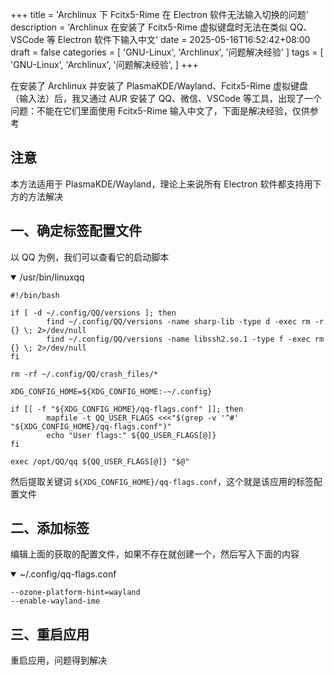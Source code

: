 +++
title = 'Archlinux 下 Fcitx5-Rime 在 Electron 软件无法输入切换的问题'
description = 'Archlinux 在安装了 Fcitx5-Rime 虚拟键盘时无法在类似 QQ、VSCode 等 Electron 软件下输入中文'
date = 2025-05-16T16:52:42+08:00
draft = false
categories = [
    'GNU-Linux',
    'Archlinux',
    '问题解决经验'
]
tags = [
    'GNU-Linux',
    'Archlinux',
    '问题解决经验',
]
+++

在安装了 Archlinux 并安装了 PlasmaKDE/Wayland、Fcitx5-Rime 虚拟键盘（输入法）后，我又通过 AUR 安装了 QQ、微信、VSCode 等工具，出现了一个问题：不能在它们里面使用 Fcitx5-Rime 输入中文了，下面是解决经验，仅供参考

## 注意
本方法适用于 PlasmaKDE/Wayland，理论上来说所有 Electron 软件都支持用下方的方法解决

## 一、确定标签配置文件
以 QQ 为例，我们可以查看它的启动脚本

<details open="open">

<summary>/usr/bin/linuxqq</summary>

```shell
#!/bin/bash

if [ -d ~/.config/QQ/versions ]; then
        find ~/.config/QQ/versions -name sharp-lib -type d -exec rm -r {} \; 2>/dev/null
        find ~/.config/QQ/versions -name libssh2.so.1 -type f -exec rm {} \; 2>/dev/null
fi

rm -rf ~/.config/QQ/crash_files/*

XDG_CONFIG_HOME=${XDG_CONFIG_HOME:-~/.config}

if [[ -f "${XDG_CONFIG_HOME}/qq-flags.conf" ]]; then
        mapfile -t QQ_USER_FLAGS <<<"$(grep -v '^#' "${XDG_CONFIG_HOME}/qq-flags.conf")"
        echo "User flags:" ${QQ_USER_FLAGS[@]}
fi

exec /opt/QQ/qq ${QQ_USER_FLAGS[@]} "$@"
```

</details>

然后提取关键词 `${XDG_CONFIG_HOME}/qq-flags.conf`，这个就是该应用的标签配置文件

## 二、添加标签
编辑上面的获取的配置文件，如果不存在就创建一个，然后写入下面的内容

<details open="open">

<summary>~/.config/qq-flags.conf</summary>

```
--ozone-platform-hint=wayland
--enable-wayland-ime
```

</details>

## 三、重启应用
重启应用，问题得到解决